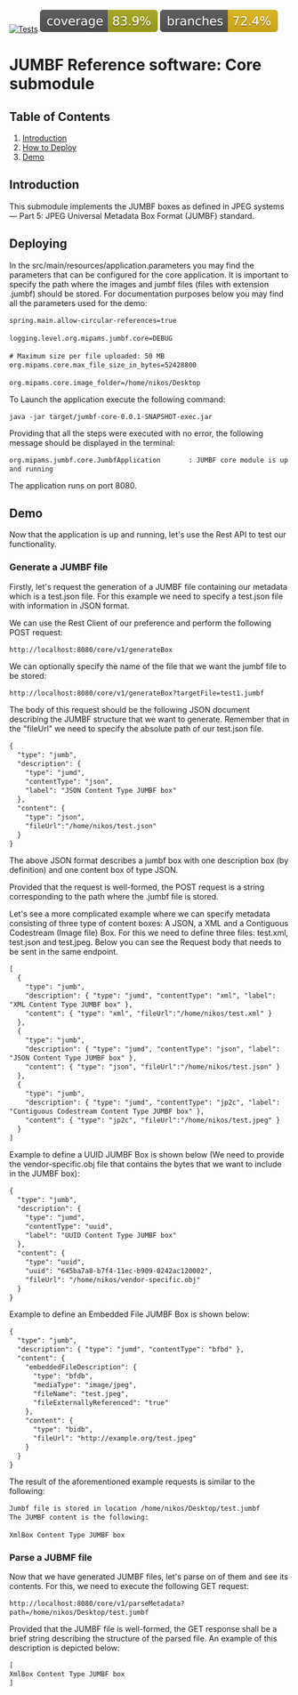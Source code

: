 [![Tests](https://github.com/nickft/mipams-jumbf/actions/workflows/maven.yml/badge.svg)](https://github.com/nickft/mipams-jumbf/actions/workflows/maven.yml)
[![coverage](../.github/badges/jacoco-core.svg)](https://github.com/nickft/mipams-jumbf/actions/workflows/maven.yml)
[![branches coverage](../.github/badges/branches-core.svg)](https://github.com/nickft/mipams-jumbf/actions/workflows/maven.yml)

# JUMBF Reference software: Core submodule

## Table of Contents

1. [Introduction](#intro)
2. [How to Deploy](#deployment)
3. [Demo](#demo)


## Introduction <a name="intro"></a>

This submodule implements the JUMBF boxes as defined in JPEG systems — Part 5: JPEG Universal Metadata Box Format (JUMBF) standard.

## Deploying <a name="deployment"></a>

In the src/main/resources/application.parameters you may find the parameters that can be configured for the core application. It is important to specify the path where the images and jumbf files (files with extension .jumbf) should be stored. For documentation purposes below you may find all the parameters used for the demo:

``` 
spring.main.allow-circular-references=true

logging.level.org.mipams.jumbf.core=DEBUG 

# Maximum size per file uploaded: 50 MB
org.mipams.core.max_file_size_in_bytes=52428800

org.mipams.core.image_folder=/home/nikos/Desktop

```
To Launch the application execute the following command:

```
java -jar target/jumbf-core-0.0.1-SNAPSHOT-exec.jar
```

Providing that all the steps were executed with no error, the following message should be displayed in the terminal:

```
org.mipams.jumbf.core.JumbfApplication       : JUMBF core module is up and running
```

The application runs on port 8080.

## Demo <a name="demo"></a>

Now that the application is up and running, let's use the Rest API to test our functionality. 

### Generate a JUMBF file
Firstly, let's request the generation of a JUMBF file containing our metadata which is a test.json file. 
For this example we need to specify a test.json file with information in JSON format.

We can use the Rest Client of our preference and perform the following POST request:

```
http://localhost:8080/core/v1/generateBox
```

We can optionally specify the name of the file that we want the jumbf file to be stored:

```
http://localhost:8080/core/v1/generateBox?targetFile=test1.jumbf
```

The body of this request should be the following JSON document describing the JUMBF structure that we want to generate. Remember that in the "fileUrl" we need to specify the absolute path of our test.json file.

```
{
  "type": "jumb",
  "description": { 
    "type": "jumd", 
    "contentType": "json", 
    "label": "JSON Content Type JUMBF box" 
  },
  "content": { 
    "type": "json", 
    "fileUrl":"/home/nikos/test.json" 
  }	
}
```

The above JSON format describes a jumbf box with one description box (by definition) and one content box of type JSON. 

Provided that the request is well-formed, the POST request is a string corresponding to the path where the .jumbf file is stored.

Let's see a more complicated example where we can specify metadata consisting of three type of content boxes: A JSON, a XML and a Contiguous Codestream (Image file) Box. For this we need to define three files: test.xml, test.json and test.jpeg. Below you can see the Request body that needs to be sent in the same endpoint.

```
[
  {
    "type": "jumb",
    "description": { "type": "jumd", "contentType": "xml", "label": "XML Content Type JUMBF box" },
    "content": { "type": "xml", "fileUrl":"/home/nikos/test.xml" }	
  },
  {
    "type": "jumb",
    "description": { "type": "jumd", "contentType": "json", "label": "JSON Content Type JUMBF box" },
    "content": { "type": "json", "fileUrl":"/home/nikos/test.json" }	
  },
  {
    "type": "jumb",
    "description": { "type": "jumd", "contentType": "jp2c", "label": "Contiguous Codestream Content Type JUMBF box" },
    "content": { "type": "jp2c", "fileUrl":"/home/nikos/test.jpeg" }	
  }
]
```

Example to define a UUID JUMBF Box is shown below (We need to provide the vendor-specific.obj file that contains the bytes that we want to include in the JUMBF box):

```
{
  "type": "jumb",
  "description": { 
    "type": "jumd", 
    "contentType": "uuid", 
    "label": "UUID Content Type JUMBF box" 
  },
  "content": { 
    "type": "uuid", 
    "uuid": "645ba7a8-b7f4-11ec-b909-0242ac120002", 
    "fileUrl": "/home/nikos/vendor-specific.obj" 
  }
}
```

Example to define an Embedded File JUMBF Box is shown below:

```
{
  "type": "jumb",
  "description": { "type": "jumd", "contentType": "bfbd" },
  "content": {
    "embeddedFileDescription": {
      "type": "bfdb",
      "mediaType": "image/jpeg",
      "fileName": "test.jpeg",
      "fileExternallyReferenced": "true"
    },
    "content": {
      "type": "bidb",
      "fileUrl": "http://example.org/test.jpeg"
    }
  }
}
```

The result of the aforementioned example requests is similar to the following:

```
Jumbf file is stored in location /home/nikos/Desktop/test.jumbf
The JUMBF content is the following:

XmlBox Content Type JUMBF box
```

### Parse a JUBMF file
Now that we have generated JUMBF files, let's parse on of them and see its contents. For this, we need to execute the following GET request:

```
http://localhost:8080/core/v1/parseMetadata?path=/home/nikos/Desktop/test.jumbf
```

Provided that the JUMBF file is well-formed, the GET response shall be a brief string describing the structure of the parsed file. An example of this description is depicted below:

```
[
XmlBox Content Type JUMBF box 
]
```